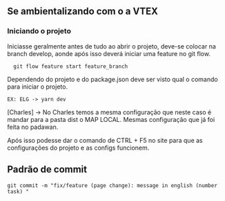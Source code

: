 ## Se ambientalizando com o a VTEX

### Iniciando o projeto

Iniciasse geralmente antes de tudo ao abrir o projeto, deve-se colocar na branch develop, aonde após isso deverá iniciar uma feature no git flow.

````
  git flow feature start feature_branch
````

Dependendo do projeto e do package.json deve ser visto qual o comando para iniciar o projeto.

````
EX: ELG -> yarn dev
````

[Charles] -> No Charles temos a mesma configuração que neste caso é mandar para a pasta dist o MAP LOCAL. Mesmas configuração que já foi feita no padawan.

Após isso podesse dar o comando de CTRL + F5 no site para que as configurações do projeto e as configs funcionem.

## Padrão de commit

````
git commit -m "fix/feature (page change): message in english (number task) "
````
